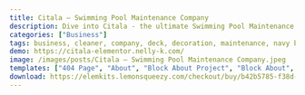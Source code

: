 ```yaml
---
title: Citala — Swimming Pool Maintenance Company
description: Dive into Citala - the ultimate Swimming Pool Maintenance Company Elementor Template Kit. Immerse in effortless design with our comprehensive package. Expertly crafted, this kit offers customizable templates to seamlessly showcase your pool services online. Highlight maintenance packages, showcase pool designs, and captivate your audience interactively. Citala unlocks boundless design potential, harnessing Elementor's user-friendly interface. Elevate your pool maintenance company's website with Citala, where modern design merges with intuitive functionality. Begin your journey of creativity and professionalism - secure your Citala Template Kit today.
categories: ["Business"]
tags: business, cleaner, company, deck, decoration, maintenance, navy blue, plumbing, pool, repair, services, sport, swimmer, swimming, wellness
demo: https://citala-elementor.nelly-k.com/
image: /images/posts/Citala — Swimming Pool Maintenance Company.jpeg
templates: ["404 Page", "About", "Block About Project", "Block About", "Block Blockquote", "Block Blog", "Block Contacts", "Block Counters", "Block Features", "Block Form", "Block Gallery", "Block Hero", "Block Partners", "Block Portfolio Gallery", "Block Promo", "Block Services", "Block Skills", "Block Works", "Blog Grid", "Contacts", "Footer", "Global", "Header", "Home", "Project Details", "Services", "Single Post"]
download: https://elemkits.lemonsqueezy.com/checkout/buy/b42b5785-f38d-4955-80dd-b868b0d4b0d0
---
```


